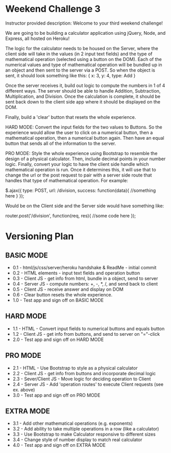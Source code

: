 Weekend Challenge 3
===================
Instructor provided description:
Welcome to your third weekend challenge!

We are going to be building a calculator application using jQuery, Node, and Express, all hosted on Heroku!

The logic for the calculator needs to be housed on the Server, where the client side will take in the values (in 2 input text fields) and the type of mathematical operation (selected using a button on the DOM). Each of the numerical values and type of mathematical operation will be bundled up in an object and then sent to the server via a POST. So when the object is sent, it should look something like this: { x: 3, y: 4, type: Add }

Once the server receives it, build out logic to compute the numbers in 1 of 4 different ways. The server should be able to handle Addition, Subtraction, Multiplication, and Division. Once the calculation is complete, it should be sent back down to the client side app where it should be displayed on the DOM.

Finally, build a 'clear' button that resets the whole experience.

HARD MODE:
Convert the input fields for the two values to Buttons. So the experience would allow the user to click on a numerical button, then a mathematical operation, then a numerical button again. Then have an equal button that sends all of the information to the server.

PRO MODE:
Style the whole experience using Bootstrap to resemble the design of a physical calculator. Then, include decimal points in your number logic. Finally, convert your logic to have the client side handle which mathematical operation is run. Once it determines this, it will use that to change the url or the post request to pair with a server side route that handles that type of mathematical operation. For example:

$.ajax({
type: POST,
url: /division,
success: function(data){
//something here
}
});

Would be on the Client side and the Server side would have something like:

router.post('/division', function(req, res){
//some code here
});

Versioning Plan
===============
BASIC MODE
----------
* 0.1 - html/js/css/server/heroku handshake & ReadMe - initial commit
* 0.2 - HTML elements - input text fields and operation button
* 0.3 - Client JS - get info from html, bundle in a object, send to server
* 0.4 - Server JS - compute numbers: +, -, \*, /, and send back to client
* 0.5 - Client JS - receive answer and display on DOM
* 0.6 - Clear button resets the whole experience.
* 1.0 - Test app and sign off on BASIC MODE

HARD MODE
---------
* 1.1 - HTML - Convert input fields to numerical buttons and equals button
* 1.2 - Client JS - get info from buttons, and send to server on "="-click
* 2.0 - Test app and sign off on HARD MODE

PRO MODE
--------
* 2.1 - HTML - Use Bootstrap to style as a physical calculator
* 2.2 - Client JS - get info from buttons and incorporate decimal logic
* 2.3 - Sever/Client JS - Move logic for deciding operation to Client
* 2.4 - Server JS - Add 'operation routes' to execute Client requests (see ex. above)
* 3.0 - Test app and sign off on PRO MODE

EXTRA MODE
----------
* 3.1 - Add other mathematical operations (e.g. exponents)
* 3.2 - Add ability to take multiple operations in a row (like a calculator)
* 3.3 - Use Bootstrap to make Calculator responsive to different sizes
* 3.4 - Change style of number display to match real calculator
* 4.0 - Test app and sign off on EXTRA MODE

